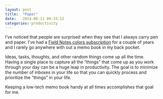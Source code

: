 ```yaml
---
layout: post
title:  "Paper"
date:   2014-06-11 09:33:12
categories: productivity
---
```

I’ve noticed that people are surprised when they see that I always carry pen and paper.  I’ve had a [Field Notes colors subscription](http://fieldnotesbrand.com/colors/) for a couple of years and I rarely go anywhere with out a memo book in my back pocket. 

Ideas, tasks, thoughts, and other random things come up all the time.  Having a single place to capture all the “things” that come up as you work through your day can be a huge leap in productivity.  The goal is to minimize the number of inboxes in your life so that you can quickly process and prioritize the “things” in your life.

Keeping a low-tech memo book handy at all times accomplishes that goal for me.